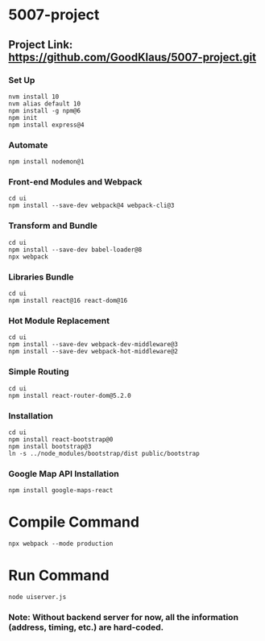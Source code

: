 # 5007-project


## Project Link: https://github.com/GoodKlaus/5007-project.git

### Set Up

```
nvm install 10
nvm alias default 10
npm install -g npm@6
npm init
npm install express@4
```

### Automate
```
npm install nodemon@1
```

### Front-end Modules and Webpack
```
cd ui
npm install --save-dev webpack@4 webpack-cli@3
```

### Transform and Bundle
```
cd ui
npm install --save-dev babel-loader@8
npx webpack
```

### Libraries Bundle
```
cd ui
npm install react@16 react-dom@16
```

### Hot Module Replacement
```
cd ui
npm install --save-dev webpack-dev-middleware@3
npm install --save-dev webpack-hot-middleware@2
```

### Simple Routing
```
cd ui
npm install react-router-dom@5.2.0
```

### Installation
```
cd ui
npm install react-bootstrap@0
npm install bootstrap@3
ln -s ../node_modules/bootstrap/dist public/bootstrap
```

### Google Map API Installation
```
npm install google-maps-react
```

# Compile Command
```
npx webpack --mode production
```

# Run Command
```
node uiserver.js
```

### Note: Without backend server for now, all the information (address, timing, etc.) are hard-coded.
